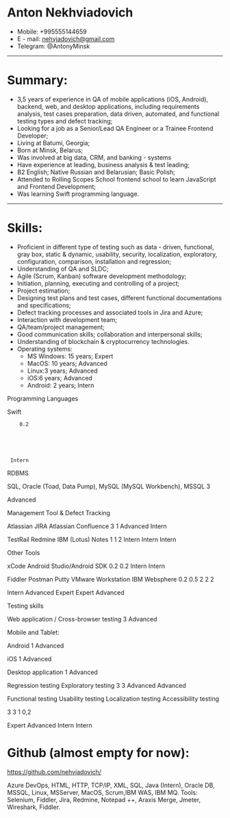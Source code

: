 # Anton Nekhviadovich
* Mobile: +995555144659
* E - mail: nehvjadovich@gmail.com 
* Telegram: @AntonyMinsk
---
# Summary:
* 3,5 years of experience in QA of mobile applications (iOS, Android), backend, web, and desktop applications, including requirements analysis, test cases preparation, data driven, automated, and functional testing types and defect tracking;
* Looking for a job as a Senior/Lead QA Engineer or a Trainee Frontend Developer;
* Living at Batumi, Georgia;
* Born at Minsk, Belarus;
* Was involved at big data, CRM, and banking - systems
* Have experience at leading, business analysis & test leading;
* B2 English; Native Russian and Belarusian; Basic Polish;
* Attended to Rolling Scopes School frontend school to learn JavaScript and Frontend Development;
* Was learning Swift programming language.
---
# Skills:
* Proficient in different type of testing such as data - driven, functional, gray box, static & dynamic, usability, security, localization, exploratory, configuration, comparison, installation and  regression;
* Understanding of QA and SLDC;
* Agile (Scrum, Kanban) software development methodology;
* Initiation, planning, executing and controlling of a project;
* Project estimation;
* Designing test plans and test cases, different functional documentations and specifications;
* Defect tracking processes and associated tools in Jira and Azure;
* Interaction with development team;
* QA/team/project management;
* Good communication skills; collaboration and interpersonal skills;
* Understanding of blockchain & cryptocurrency technologies.
* Operating systems:
    + MS Windows: 15 years; Expert
    + MacOS: 10 years; Advanced
    + Linux:3 years; Advanced
    + iOS:6 years; Advanced
    + Android: 2 years; Intern
 
Programming Languages
 
 
 


Swift
 
         
        

 
        0.2
 
 
     

 
     Intern
 
RDBMS
 
 
 
SQL, Oracle (Toad, Data Pump), MySQL (MySQL Workbench), MSSQL
3
 
 
Advanced
 
 
 
 
 
 
Management Tool & Defect Tracking
 
 
 
Atlassian JIRA
Atlassian Confluence
3
1
Advanced
Intern
 
TestRail
Redmine
IBM (Lotus) Notes
1
1
2
Intern
Intern
Intern
 
 
 
 
 
Other Tools
 
 
 
xCode
Android Studio/Android SDK
0.2
0.2
Intern
Intern
 
Fiddler
Postman
Putty
VMware Workstation
IBM Websphere
0.2
0.5
2
2
2
 
Intern Advanced
Expert
Expert
Advanced
 
 
 
 
 
 
 
 
 
 
 
 
Testing skills
 
 
 
Web application / Cross-browser testing
3
  Advanced
 
Mobile and Tablet:
 
 
 
Android
1
 Advanced
 
iOS
1
 Advanced
 
Desktop application
1
 Advanced
 
Regression testing
Exploratory testing
3
3
 Advanced
 Advanced
 

Functional testing
Usability testing
Localization testing
Accessibility testing
 
3
3
1
0,2
 
 Expert
 Advanced
 Intern
 Intern


# Github (almost empty for now): 
https://github.com/nehvjadovich/

Azure DevOps,
HTML, HTTP, TCP/IP, XML, SQL, Java (Intern), Oracle DB, MSSQL, Linux, MSServer,
MacOS, Scrum,IBM WAS, IBM MQ.
Tools: Selenium, Fiddler, Jira, Redmine, Notepad ++, Araxis Merge, Jmeter, Wireshark, Fiddler.

